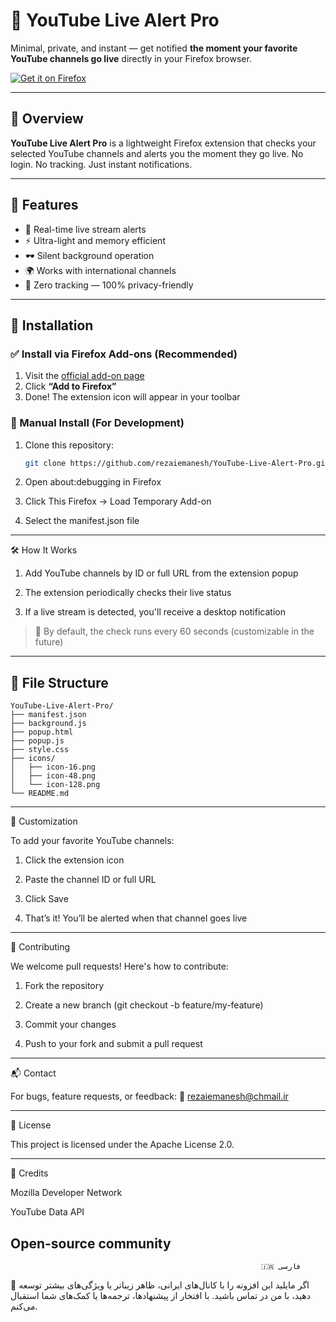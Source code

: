 # 🔴 YouTube Live Alert Pro

Minimal, private, and instant — get notified **the moment your favorite YouTube channels go live** directly in your Firefox browser.

[![Get it on Firefox](https://img.shields.io/amo/v/youtube-live-alert-pro?label=Install%20on%20Firefox&logo=firefox&style=for-the-badge)](https://addons.mozilla.org/en-US/firefox/addon/youtube-live-alert-pro/)

---

## 📌 Overview

**YouTube Live Alert Pro** is a lightweight Firefox extension that checks your selected YouTube channels and alerts you the moment they go live. No login. No tracking. Just instant notifications.

---

## 🌟 Features

- 🔔 Real-time live stream alerts
- ⚡ Ultra-light and memory efficient
- 🕶️ Silent background operation
- 🌍 Works with international channels
- 🔐 Zero tracking — 100% privacy-friendly

---

## 🚀 Installation

### ✅ Install via Firefox Add-ons (Recommended)

1. Visit the [official add-on page](https://addons.mozilla.org/en-US/firefox/addon/youtube-live-alert-pro/)
2. Click **“Add to Firefox”**
3. Done! The extension icon will appear in your toolbar

### 🔧 Manual Install (For Development)

1. Clone this repository:
   ```bash
   git clone https://github.com/rezaiemanesh/YouTube-Live-Alert-Pro.git

2. Open about:debugging in Firefox


3. Click This Firefox → Load Temporary Add-on


4. Select the manifest.json file




---

🛠️ How It Works

1. Add YouTube channels by ID or full URL from the extension popup


2. The extension periodically checks their live status


3. If a live stream is detected, you'll receive a desktop notification



> 🔄 By default, the check runs every 60 seconds (customizable in the future)




---
## 📁 File Structure

```
YouTube-Live-Alert-Pro/
├── manifest.json
├── background.js
├── popup.html
├── popup.js
├── style.css
├── icons/
│   ├── icon-16.png
│   ├── icon-48.png
│   └── icon-128.png
└── README.md
```
---

🧩 Customization

To add your favorite YouTube channels:

1. Click the extension icon


2. Paste the channel ID or full URL


3. Click Save


4. That’s it! You’ll be alerted when that channel goes live




---

🤝 Contributing

We welcome pull requests! Here's how to contribute:

1. Fork the repository


2. Create a new branch (git checkout -b feature/my-feature)


3. Commit your changes


4. Push to your fork and submit a pull request




---

📬 Contact

For bugs, feature requests, or feedback: 📧 rezaiemanesh@chmail.ir


---

📄 License

This project is licensed under the Apache License 2.0.


---

🙏 Credits

Mozilla Developer Network

YouTube Data API

Open-source community     
 ---                                                       
                                                            🇮🇷 فارسی

📣 اگر مایلید این افزونه را با کانال‌های ایرانی، ظاهر زیباتر یا ویژگی‌های بیشتر توسعه دهید، با من در تماس باشید. با افتخار از پیشنهادها، ترجمه‌ها یا کمک‌های شما استقبال می‌کنم.

